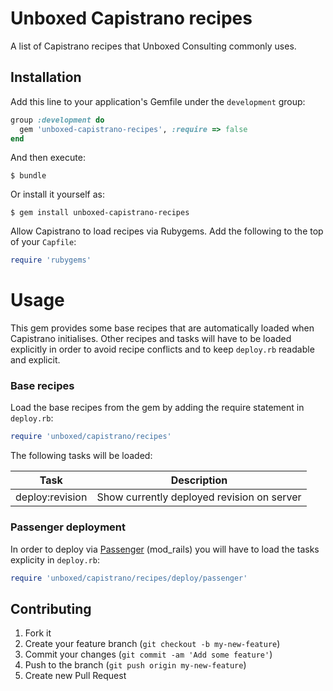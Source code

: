 # Unboxed Capistrano recipes

A list of Capistrano recipes that Unboxed Consulting commonly uses.

## Installation

Add this line to your application's Gemfile under the `development` group:

```ruby
group :development do
  gem 'unboxed-capistrano-recipes', :require => false
end
```

And then execute:

    $ bundle

Or install it yourself as:

    $ gem install unboxed-capistrano-recipes

Allow Capistrano to load recipes via Rubygems. Add the following to the top of your `Capfile`:

```ruby
require 'rubygems'
```

# Usage

This gem provides some base recipes that are automatically loaded when Capistrano initialises. Other recipes and tasks will have to be loaded explicitly in order to avoid recipe conflicts and to keep `deploy.rb` readable and explicit.

### Base recipes

Load the base recipes from the gem by adding the require statement in `deploy.rb`:

```ruby
require 'unboxed/capistrano/recipes'
```

The following tasks will be loaded:

| Task            | Description                                |
| --------------- | ------------------------------------------ |
| deploy:revision | Show currently deployed revision on server |

### Passenger deployment

In order to deploy via [Passenger](http://www.phusionpassenger.com/) (mod_rails) you will have to load the tasks explicity in `deploy.rb`:

```ruby
require 'unboxed/capistrano/recipes/deploy/passenger'
```

## Contributing

1. Fork it
2. Create your feature branch (`git checkout -b my-new-feature`)
3. Commit your changes (`git commit -am 'Add some feature'`)
4. Push to the branch (`git push origin my-new-feature`)
5. Create new Pull Request
